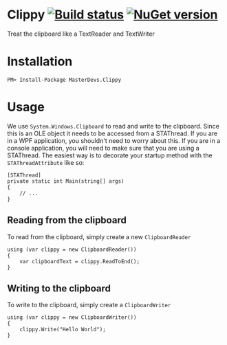 # Clippy [![Build status](https://ci.appveyor.com/api/projects/status/2f5bhe5r3fuo1pfg/branch/master?svg=true)](https://ci.appveyor.com/project/jquintus/clippy/branch/master) [![NuGet version](https://badge.fury.io/nu/MasterDevs.Clippy.svg)](https://www.nuget.org/packages/MasterDevs.Clippy/)

Treat the clipboard like a TextReader and TextWriter

# Installation

    PM> Install-Package MasterDevs.Clippy

# Usage
We use `System.Windows.Clipboard` to read and write to the clipboard.
Since this is an OLE object it needs to be accessed from a STAThread.
If you are in a WPF application, you shouldn't need to worry about this.
If you are in a console application, you will need to make sure that you are using a STAThread.
The easiest way is to decorate your startup method with the `STAThreadAttribute` like so:

    [STAThread]
    private static int Main(string[] args)
    {
        // ...
    }

## Reading from the clipboard
To read from the clipboard, simply create a new `ClipboardReader`

    using (var clippy = new ClipboardReader())
	{
		var clipboardText = clippy.ReadToEnd();
	}

## Writing to the clipboard
To write to the clipboard, simply create a `ClipboardWriter`

    using (var clippy = new ClipboardWriter())
	{
		clippy.Write("Hello World");
	}
